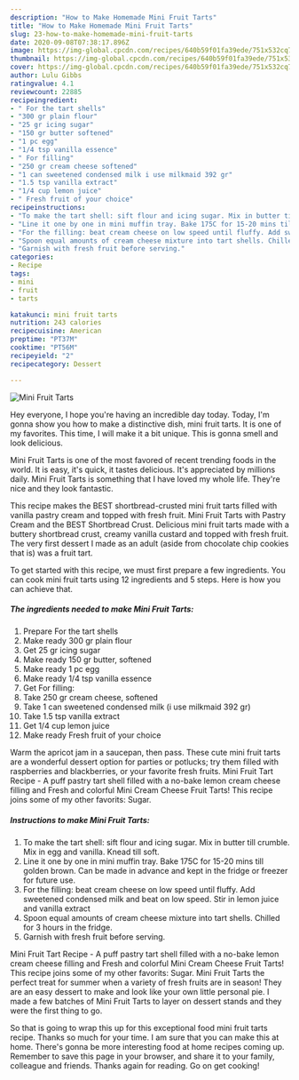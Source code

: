 ```yaml
---
description: "How to Make Homemade Mini Fruit Tarts"
title: "How to Make Homemade Mini Fruit Tarts"
slug: 23-how-to-make-homemade-mini-fruit-tarts
date: 2020-09-08T07:38:17.896Z
image: https://img-global.cpcdn.com/recipes/640b59f01fa39ede/751x532cq70/mini-fruit-tarts-recipe-main-photo.jpg
thumbnail: https://img-global.cpcdn.com/recipes/640b59f01fa39ede/751x532cq70/mini-fruit-tarts-recipe-main-photo.jpg
cover: https://img-global.cpcdn.com/recipes/640b59f01fa39ede/751x532cq70/mini-fruit-tarts-recipe-main-photo.jpg
author: Lulu Gibbs
ratingvalue: 4.1
reviewcount: 22885
recipeingredient:
- " For the tart shells"
- "300 gr plain flour"
- "25 gr icing sugar"
- "150 gr butter softened"
- "1 pc egg"
- "1/4 tsp vanilla essence"
- " For filling"
- "250 gr cream cheese softened"
- "1 can sweetened condensed milk i use milkmaid 392 gr"
- "1.5 tsp vanilla extract"
- "1/4 cup lemon juice"
- " Fresh fruit of your choice"
recipeinstructions:
- "To make the tart shell: sift flour and icing sugar. Mix in butter till crumble. Mix in egg and vanilla. Knead till soft."
- "Line it one by one in mini muffin tray. Bake 175C for 15-20 mins till golden brown. Can be made in advance and kept in the fridge or freezer for future use."
- "For the filling: beat cream cheese on low speed until fluffy. Add sweetened condensed milk and beat on low speed. Stir in lemon juice and vanilla extract"
- "Spoon equal amounts of cream cheese mixture into tart shells. Chilled for 3 hours in the fridge."
- "Garnish with fresh fruit before serving."
categories:
- Recipe
tags:
- mini
- fruit
- tarts

katakunci: mini fruit tarts 
nutrition: 243 calories
recipecuisine: American
preptime: "PT37M"
cooktime: "PT56M"
recipeyield: "2"
recipecategory: Dessert

---
```



![Mini Fruit Tarts](https://img-global.cpcdn.com/recipes/640b59f01fa39ede/751x532cq70/mini-fruit-tarts-recipe-main-photo.jpg)

Hey everyone, I hope you're having an incredible day today. Today, I'm gonna show you how to make a distinctive dish, mini fruit tarts. It is one of my favorites. This time, I will make it a bit unique. This is gonna smell and look delicious.

Mini Fruit Tarts is one of the most favored of recent trending foods in the world. It is easy, it's quick, it tastes delicious. It's appreciated by millions daily. Mini Fruit Tarts is something that I have loved my whole life. They're nice and they look fantastic.

This recipe makes the BEST shortbread-crusted mini fruit tarts filled with vanilla pastry cream and topped with fresh fruit. Mini Fruit Tarts with Pastry Cream and the BEST Shortbread Crust. Delicious mini fruit tarts made with a buttery shortbread crust, creamy vanilla custard and topped with fresh fruit. The very first dessert I made as an adult (aside from chocolate chip cookies that is) was a fruit tart.


To get started with this recipe, we must first prepare a few ingredients. You can cook mini fruit tarts using 12 ingredients and 5 steps. Here is how you can achieve that.

<!--inarticleads1-->

##### The ingredients needed to make Mini Fruit Tarts:

1. Prepare  For the tart shells
1. Make ready 300 gr plain flour
1. Get 25 gr icing sugar
1. Make ready 150 gr butter, softened
1. Make ready 1 pc egg
1. Make ready 1/4 tsp vanilla essence
1. Get  For filling:
1. Take 250 gr cream cheese, softened
1. Take 1 can sweetened condensed milk (i use milkmaid 392 gr)
1. Take 1.5 tsp vanilla extract
1. Get 1/4 cup lemon juice
1. Make ready  Fresh fruit of your choice


Warm the apricot jam in a saucepan, then pass. These cute mini fruit tarts are a wonderful dessert option for parties or potlucks; try them filled with raspberries and blackberries, or your favorite fresh fruits. Mini Fruit Tart Recipe - A puff pastry tart shell filled with a no-bake lemon cream cheese filling and Fresh and colorful Mini Cream Cheese Fruit Tarts! This recipe joins some of my other favorits: Sugar. 

<!--inarticleads2-->

##### Instructions to make Mini Fruit Tarts:

1. To make the tart shell: sift flour and icing sugar. Mix in butter till crumble. Mix in egg and vanilla. Knead till soft.
1. Line it one by one in mini muffin tray. Bake 175C for 15-20 mins till golden brown. Can be made in advance and kept in the fridge or freezer for future use.
1. For the filling: beat cream cheese on low speed until fluffy. Add sweetened condensed milk and beat on low speed. Stir in lemon juice and vanilla extract
1. Spoon equal amounts of cream cheese mixture into tart shells. Chilled for 3 hours in the fridge.
1. Garnish with fresh fruit before serving.


Mini Fruit Tart Recipe - A puff pastry tart shell filled with a no-bake lemon cream cheese filling and Fresh and colorful Mini Cream Cheese Fruit Tarts! This recipe joins some of my other favorits: Sugar. Mini Fruit Tarts the perfect treat for summer when a variety of fresh fruits are in season! They are an easy dessert to make and look like your own little personal pie. I made a few batches of Mini Fruit Tarts to layer on dessert stands and they were the first thing to go. 

So that is going to wrap this up for this exceptional food mini fruit tarts recipe. Thanks so much for your time. I am sure that you can make this at home. There's gonna be more interesting food at home recipes coming up. Remember to save this page in your browser, and share it to your family, colleague and friends. Thanks again for reading. Go on get cooking!
